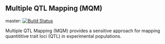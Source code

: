 Multiple QTL Mapping (MQM)
--------------------------
master: [![Build Status](https://travis-ci.org/DannyArends/MQM.svg?branch=master)](https://travis-ci.org/DannyArends/MQM)

Multiple QTL Mapping (MQM) provides a sensitive approach for mapping quantititive trait loci (QTL) in experimental populations.
